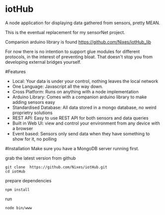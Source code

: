 # iotHub
A node application for displaying data gathered from sensors, pretty MEAN.

This is the eventual replacement for my sensorNet project.

Companion arduino library is found https://github.com/Nixes/iotHub_lib

For now there is no intention to support glue modules for different protocols, in the interest of preventing bloat. That doesn't stop you from developing external bridges yourself.

#Features
- Local: Your data is under your control, nothing leaves the local network
- One Language: Javascript all the way down.
- Cross Platform: Runs on anything with a node implementation
- Arduino Library: Comes with a companion arduino library to make adding sensors easy
- Standardised Database: All data stored in a mongo database, no weird proprietry solutions
- REST API: Easy to use REST API for both sensors and data queries
- Built in Web UI: view and control your environment from any device with a browser
- Event based: Sensors only send data when they have something to show for it, no polling

#Installation
Make sure you have a MongoDB server running first.

grab the latest version from github
```
git clone  https://github.com/Nixes/iotHub.git
cd iotHub
```

prepare dependencies
```
npm install
```

run
```
node bin/www
```
